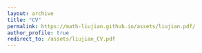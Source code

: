 ```yaml
---
layout: archive
title: "CV"
permalink: https://math-liujian.github.io/assets/liujian.pdf/
author_profile: true
redirect_to: /assets/liujian_CV.pdf
---
```



